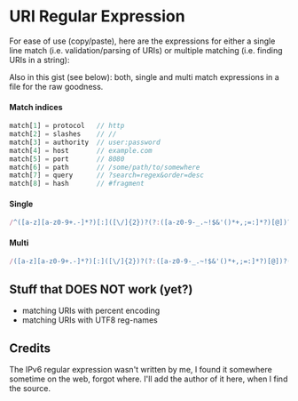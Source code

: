 # URI Regular Expression

For ease of use (copy/paste), here are the expressions for either a single line
match (i.e. validation/parsing of URIs) or multiple matching (i.e. finding URIs in a string):

Also in this gist (see below): both, single and multi match expressions in a file for the raw goodness.

#### Match indices

```javascript
match[1] = protocol   // http
match[2] = slashes    // //
match[3] = authority  // user:password
match[4] = host       // example.com
match[5] = port       // 8080
match[6] = path       // /some/path/to/somewhere
match[7] = query      // ?search=regex&order=desc
match[8] = hash       // #fragment
```

#### Single
```javascript
/^([a-z][a-z0-9+.-]*?)[:]([\/]{2})?(?:([a-z0-9-_.~!$&'()*+,;=:]*?)[@])?((?:[a-z0-9-._~%!$&'()*+,;=]*?)|(?:(?:[1-9]?[0-9]|1[0-9]{2}|2[0-4][0-9]|25[0-5])[.]){3}(?:[1-9]?[0-9]|1[0-9]{2}|2[0-4][0-9]|25[0-5])|(?:(?:(?:(?:[0-9a-f]{1,4}:){7}(?:[0-9a-f]{1,4}|:))|(?:(?:[0-9a-f]{1,4}:){6}(?::[0-9a-f]{1,4}|(?:(?:25[0-5]|2[0-4]\d|1\d\d|[1-9]?\d)(?:\.(?:25[0-5]|2[0-4]\d|1\d\d|[1-9]?\d)){3})|:))|(?:(?:[0-9a-f]{1,4}:){5}(?:(?:(?::[0-9a-f]{1,4}){1,2})|:(?:(?:25[0-5]|2[0-4]\d|1\d\d|[1-9]?\d)(?:\.(?:25[0-5]|2[0-4]\d|1\d\d|[1-9]?\d)){3})|:))|(?:(?:[0-9a-f]{1,4}:){4}(?:(?:(?::[0-9a-f]{1,4}){1,3})|(?:(?::[0-9a-f]{1,4})?:(?:(?:25[0-5]|2[0-4]\d|1\d\d|[1-9]?\d)(?:\.(?:25[0-5]|2[0-4]\d|1\d\d|[1-9]?\d)){3}))|:))|(?:(?:[0-9a-f]{1,4}:){3}(?:(?:(?::[0-9a-f]{1,4}){1,4})|(?:(?::[0-9a-f]{1,4}){0,2}:(?:(?:25[0-5]|2[0-4]\d|1\d\d|[1-9]?\d)(?:\.(?:25[0-5]|2[0-4]\d|1\d\d|[1-9]?\d)){3}))|:))|(?:(?:[0-9a-f]{1,4}:){2}(?:(?:(?::[0-9a-f]{1,4}){1,5})|(?:(?::[0-9a-f]{1,4}){0,3}:(?:(?:25[0-5]|2[0-4]\d|1\d\d|[1-9]?\d)(?:\.(?:25[0-5]|2[0-4]\d|1\d\d|[1-9]?\d)){3}))|:))|(?:(?:[0-9a-f]{1,4}:){1}(?:(?:(?::[0-9a-f]{1,4}){1,6})|(?:(?::[0-9a-f]{1,4}){0,4}:(?:(?:25[0-5]|2[0-4]\d|1\d\d|[1-9]?\d)(?:\.(?:25[0-5]|2[0-4]\d|1\d\d|[1-9]?\d)){3}))|:))|(?::(?:(?:(?::[0-9a-f]{1,4}){1,7})|(?:(?::[0-9a-f]{1,4}){0,5}:(?:(?:25[0-5]|2[0-4]\d|1\d\d|[1-9]?\d)(?:\.(?:25[0-5]|2[0-4]\d|1\d\d|[1-9]?\d)){3}))|:)))(?:%.+)?))(?:[:]([0-9]+?))?(?:([:\/][a-z0-9-._~!$&'()*+,;=%:@\/]*?))?(?:[?]([\/?a-z0-9-._~!$&'()*+,;=%:@]*?))?(?:#([a-z0-9-._~%:@!$&'()*+,;=]*))?$/i
```

#### Multi
```javascript
/([a-z][a-z0-9+.-]*?)[:]([\/]{2})?(?:([a-z0-9-_.~!$&'()*+,;=:]*?)[@])?((?:[a-z0-9-._~%!$&'()*+,;=]*?)|(?:(?:[1-9]?[0-9]|1[0-9]{2}|2[0-4][0-9]|25[0-5])[.]){3}(?:[1-9]?[0-9]|1[0-9]{2}|2[0-4][0-9]|25[0-5])|(?:(?:(?:(?:[0-9a-f]{1,4}:){7}(?:[0-9a-f]{1,4}|:))|(?:(?:[0-9a-f]{1,4}:){6}(?::[0-9a-f]{1,4}|(?:(?:25[0-5]|2[0-4]\d|1\d\d|[1-9]?\d)(?:\.(?:25[0-5]|2[0-4]\d|1\d\d|[1-9]?\d)){3})|:))|(?:(?:[0-9a-f]{1,4}:){5}(?:(?:(?::[0-9a-f]{1,4}){1,2})|:(?:(?:25[0-5]|2[0-4]\d|1\d\d|[1-9]?\d)(?:\.(?:25[0-5]|2[0-4]\d|1\d\d|[1-9]?\d)){3})|:))|(?:(?:[0-9a-f]{1,4}:){4}(?:(?:(?::[0-9a-f]{1,4}){1,3})|(?:(?::[0-9a-f]{1,4})?:(?:(?:25[0-5]|2[0-4]\d|1\d\d|[1-9]?\d)(?:\.(?:25[0-5]|2[0-4]\d|1\d\d|[1-9]?\d)){3}))|:))|(?:(?:[0-9a-f]{1,4}:){3}(?:(?:(?::[0-9a-f]{1,4}){1,4})|(?:(?::[0-9a-f]{1,4}){0,2}:(?:(?:25[0-5]|2[0-4]\d|1\d\d|[1-9]?\d)(?:\.(?:25[0-5]|2[0-4]\d|1\d\d|[1-9]?\d)){3}))|:))|(?:(?:[0-9a-f]{1,4}:){2}(?:(?:(?::[0-9a-f]{1,4}){1,5})|(?:(?::[0-9a-f]{1,4}){0,3}:(?:(?:25[0-5]|2[0-4]\d|1\d\d|[1-9]?\d)(?:\.(?:25[0-5]|2[0-4]\d|1\d\d|[1-9]?\d)){3}))|:))|(?:(?:[0-9a-f]{1,4}:){1}(?:(?:(?::[0-9a-f]{1,4}){1,6})|(?:(?::[0-9a-f]{1,4}){0,4}:(?:(?:25[0-5]|2[0-4]\d|1\d\d|[1-9]?\d)(?:\.(?:25[0-5]|2[0-4]\d|1\d\d|[1-9]?\d)){3}))|:))|(?::(?:(?:(?::[0-9a-f]{1,4}){1,7})|(?:(?::[0-9a-f]{1,4}){0,5}:(?:(?:25[0-5]|2[0-4]\d|1\d\d|[1-9]?\d)(?:\.(?:25[0-5]|2[0-4]\d|1\d\d|[1-9]?\d)){3}))|:)))(?:%.+)?))(?:[:]([0-9]+?))?(?:([:\/][a-z0-9-._~!$&'()*+,;=%:@\/]*?))?(?:[?]([\/?a-z0-9-._~!$&'()*+,;=%:@]*?))?(?:#([a-z0-9-._~%:@!$&'()*+,;=]*))?/i
```

## Stuff that DOES NOT work (yet?)

- matching URIs with percent encoding
- matching URIs with UTF8 reg-names

## Credits

The IPv6 regular expression wasn't written by me, I found it somewhere sometime on the web, forgot where.
I'll add the author of it here, when I find the source.
